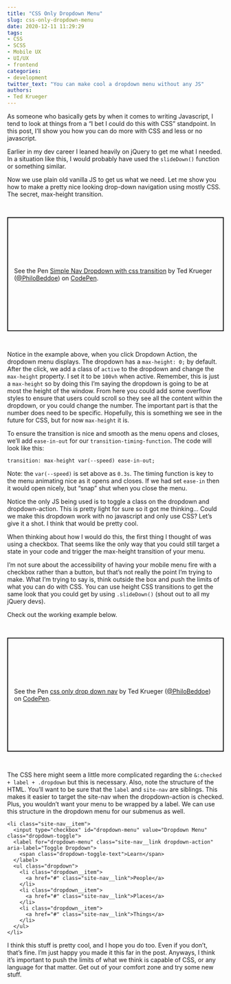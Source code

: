 ```yaml
---
title: "CSS Only Dropdown Menu"
slug: css-only-dropdown-menu
date: 2020-12-11 11:29:29
tags:
- CSS
- SCSS
- Mobile UX
- UI/UX
- frontend
categories:
- development
twitter_text: "You can make cool a dropdown menu without any JS"
authors: 
- Ted Krueger
---
```


As someone who basically gets by when it comes to writing Javascript, I tend to look at things from a “I bet I could do this with CSS” standpoint. In this post, I’ll show you how you can do more with CSS and less or no javascript.

Earlier in my dev career I leaned heavily on jQuery to get me what I needed. In a situation like this, I would probably have used the `slideDown()` function or something similar. 

Now we use plain old vanilla JS to get us what we need. Let me show you how to make a pretty nice looking drop-down navigation using mostly CSS. The secret, max-height transition. 

<br>
<p class="codepen" data-height="500" data-theme-id="dark" data-default-tab="result" data-user="PhiloBeddoe" data-slug-hash="GRJBdEZ" style="height: 265px; box-sizing: border-box; display: flex; align-items: center; justify-content: center; border: 2px solid; margin: 1em 0; padding: 1em;" data-pen-title="Simple Nav Dropdown with css transition">
  <span>See the Pen <a href="https://codepen.io/PhiloBeddoe/pen/GRJBdEZ">
  Simple Nav Dropdown with css transition</a> by Ted Krueger (<a href="https://codepen.io/PhiloBeddoe">@PhiloBeddoe</a>)
  on <a href="https://codepen.io">CodePen</a>.</span>
</p>
<script async src="https://cpwebassets.codepen.io/assets/embed/ei.js"></script>
<br>

Notice in the example above, when you click Dropdown Action, the dropdown menu displays. The dropdown has a `max-height: 0;` by default. After the click, we add a class of `active` to the dropdown and change the `max-height` property. I set it to be `100vh` when active. Remember, this is just a `max-height` so by doing this I’m saying the dropdown is going to be at most the height of the window. From here you could add some overflow styles to ensure that users could scroll so they see all the content within the dropdown, or you could change the number. The important part is that the number does need to be specific. Hopefully, this is something we see in the future for CSS, but for now `max-height` it is.

To ensure the transition is nice and smooth as the menu opens and closes, we’ll add `ease-in-out` for our `transition-timing-function`. The code will look like this:

```
transition: max-height var(--speed) ease-in-out;
```

Note: the `var(--speed)` is set above as `0.3s`. The timing function is key to the menu animating nice as it opens and closes. If we had set `ease-in` then it would open nicely, but “snap” shut when you close the menu.

Notice the only JS being used is to toggle a class on the dropdown and dropdown-action. This is pretty light for sure so it got me thinking… Could we make this dropdown work with no javascript and only use CSS? Let’s give it a shot. I think that would be pretty cool.

When thinking about how I would do this, the first thing I thought of was using a checkbox. That seems like the only way that you could still target a state in your code and trigger the max-height transition of your menu.

I’m not sure about the accessibility of having your mobile menu fire with a checkbox rather than a button, but that’s not really the point I’m trying to make. What I’m trying to say is, think outside the box and push the limits of what you can do with CSS. You can use height CSS transitions to get the same look that you could get by using `.slideDown()` (shout out to all my jQuery devs). 

Check out the working example below.

<br>
<p class="codepen" data-height="500" data-theme-id="dark" data-default-tab="result" data-user="PhiloBeddoe" data-slug-hash="LYVjBEL" style="height: 265px; box-sizing: border-box; display: flex; align-items: center; justify-content: center; border: 2px solid; margin: 1em 0; padding: 1em;" data-pen-title="css only drop down nav">
  <span>See the Pen <a href="https://codepen.io/PhiloBeddoe/pen/LYVjBEL">
  css only drop down nav</a> by Ted Krueger (<a href="https://codepen.io/PhiloBeddoe">@PhiloBeddoe</a>)
  on <a href="https://codepen.io">CodePen</a>.</span>
</p>
<script async src="https://cpwebassets.codepen.io/assets/embed/ei.js"></script>
<br>

The CSS here might seem a little more complicated regarding the `&:checked + label + .dropdown` but this is necessary. Also, note the structure of the HTML. You’ll want to be sure that the `label` and `site-nav` are siblings. This makes it easier to target the site-nav when the dropdown-action is checked. Plus, you wouldn’t want your menu to be wrapped by a label. We can use this structure in the dropdown menu for our submenus as well.

```
<li class="site-nav__item">
  <input type="checkbox" id="dropdown-menu" value="Dropdown Menu" class="dropdown-toggle">
  <label for="dropdown-menu" class="site-nav__link dropdown-action" aria-label="Toggle Dropdown">
    <span class="dropdown-toggle-text">Learn</span>
  </label>
  <ul class="dropdown">
    <li class="dropdown__item">
      <a href="#" class="site-nav__link">People</a>
    </li>
    <li class="dropdown__item">
      <a href="#" class="site-nav__link">Places</a>
    </li>
    <li class="dropdown__item">
      <a href="#" class="site-nav__link">Things</a>
    </li>
  </ul>
</li>
```

I think this stuff is pretty cool, and I hope you do too. Even if you don’t, that’s fine. I’m just happy you made it this far in the post. Anyways, I think it’s important to push the limits of what we think is capable of CSS, or any language for that matter. Get out of your comfort zone and try some new stuff. 
